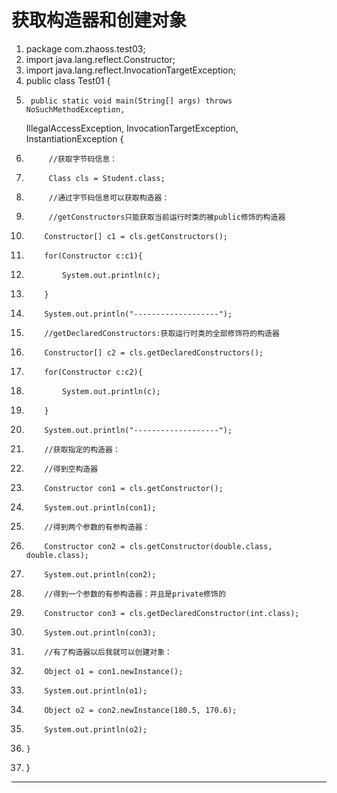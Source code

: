 ﻿
# 获取构造器和创建对象




1.  package com.zhaoss.test03;
2.  import java.lang.reflect.Constructor;
3.  import java.lang.reflect.InvocationTargetException;
4.  public class Test01 {
5.      public static void main(String[] args) throws NoSuchMethodException,
    IllegalAccessException, InvocationTargetException, InstantiationException {
6.          //获取字节码信息：
7.          Class cls = Student.class;
8.          //通过字节码信息可以获取构造器：
9.          //getConstructors只能获取当前运行时类的被public修饰的构造器
10.         Constructor[] c1 = cls.getConstructors();
11.         for(Constructor c:c1){
12.             System.out.println(c);
13.         }
14.         System.out.println("-------------------");
15.         //getDeclaredConstructors:获取运行时类的全部修饰符的构造器
16.         Constructor[] c2 = cls.getDeclaredConstructors();
17.         for(Constructor c:c2){
18.             System.out.println(c);
19.         }
20.         System.out.println("-------------------");
21.         //获取指定的构造器：
22.         //得到空构造器
23.         Constructor con1 = cls.getConstructor();
24.         System.out.println(con1);
25.         //得到两个参数的有参构造器：
26.         Constructor con2 = cls.getConstructor(double.class, double.class);
27.         System.out.println(con2);
28.         //得到一个参数的有参构造器：并且是private修饰的
29.         Constructor con3 = cls.getDeclaredConstructor(int.class);
30.         System.out.println(con3);
31.         //有了构造器以后我就可以创建对象：
32.         Object o1 = con1.newInstance();
33.         System.out.println(o1);
34.         Object o2 = con2.newInstance(180.5, 170.6);
35.         System.out.println(o2);
36.     }
37. }

 






------------------------------------------------------------

